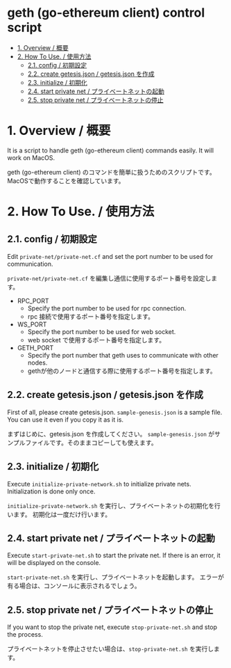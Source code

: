 geth (go-ethereum client) control script 
=======================

<!-- TOC -->

- [1. Overview / 概要](#1-overview--概要)
- [2. How To Use. / 使用方法](#2-how-to-use--使用方法)
    - [2.1. config / 初期設定](#21-config--初期設定)
    - [2.2. create getesis.json / getesis.json を作成](#22-create-getesisjson--getesisjson-を作成)
    - [2.3. initialize / 初期化](#23-initialize--初期化)
    - [2.4. start private net / プライベートネットの起動](#24-start-private-net--プライベートネットの起動)
    - [2.5. stop private net / プライベートネットの停止](#25-stop-private-net--プライベートネットの停止)

<!-- /TOC -->

# 1. Overview / 概要

It is a script to handle geth (go-ethereum client) commands easily.
It will work on MacOS.

geth (go-ethereum client) のコマンドを簡単に扱うためのスクリプトです。
MacOSで動作することを確認しています。

# 2. How To Use. / 使用方法

## 2.1. config / 初期設定

Edit `private-net/private-net.cf` and set the port number to be used for communication.

`private-net/private-net.cf` を編集し通信に使用するポート番号を設定します。

- RPC_PORT
    - Specify the port number to be used for rpc connection.
    - rpc 接続で使用するポート番号を指定します。
- WS_PORT
    - Specify the port number to be used for web socket.
    - web socket で使用するポート番号を指定します。
- GETH_PORT
    - Specify the port number that geth uses to communicate with other nodes.
    - gethが他のノードと通信する際に使用するポート番号を指定します。


## 2.2. create getesis.json / getesis.json を作成

First of all, please create getesis.json.
`sample-genesis.json` is a sample file. You can use it even if you copy it as it is.

まずはじめに、getesis.json を作成してください。
`sample-genesis.json` がサンプルファイルです。そのままコピーしても使えます。

## 2.3. initialize / 初期化

Execute `initialize-private-network.sh` to initialize private nets.
Initialization is done only once.

`initialize-private-network.sh` を実行し、プライベートネットの初期化を行います。
初期化は一度だけ行います。

## 2.4. start private net / プライベートネットの起動

Execute `start-private-net.sh` to start the private net.
If there is an error, it will be displayed on the console.

`start-private-net.sh` を実行し、プライベートネットを起動します。
エラーが有る場合は、コンソールに表示されるでしょう。

## 2.5. stop private net / プライベートネットの停止

If you want to stop the private net, execute `stop-private-net.sh` and stop the process.

プライベートネットを停止させたい場合は、`stop-private-net.sh` を実行します。



